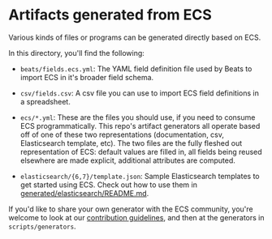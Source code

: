 # Artifacts generated from ECS

Various kinds of files or programs can be generated directly based on ECS.

In this directory, you'll find the following:

* `beats/fields.ecs.yml`: The YAML field definition file used by Beats to import ECS in it's broader
  field schema.

* `csv/fields.csv`: A csv file you can use to import ECS field definitions
in a spreadsheet.

* `ecs/*.yml`: These are the files you should use, if you need to consume ECS
  programmatically. This repo's artifact generators all operate based off of one
  of these two representations (documentation, csv, Elasticsearch
  template, etc).
  The two files are the fully fleshed out representation of ECS:
  default values are filled in, all fields being reused elsewhere are made explicit,
  additional attributes are computed.

* `elasticsearch/{6,7}/template.json`: Sample Elasticsearch templates to get
  started using ECS. Check out how to use them in
  [generated/elasticsearch/README.md](elasticsearch).

If you'd like to share your own generator with the ECS community, you're welcome
to look at our [contribution guidelines](/CONTRIBUTING.md), and then at the
generators in `scripts/generators`.

